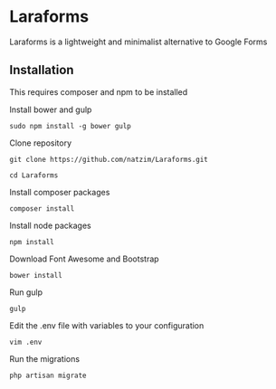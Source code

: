 # Laraforms

Laraforms is a lightweight and minimalist alternative to Google Forms

## Installation

This requires composer and npm to be installed

Install bower and gulp

```
sudo npm install -g bower gulp
```

Clone repository

```
git clone https://github.com/natzim/Laraforms.git
```

```
cd Laraforms
```

Install composer packages

```
composer install
```

Install node packages

```
npm install
```

Download Font Awesome and Bootstrap

```
bower install
```

Run gulp

```
gulp
```

Edit the .env file with variables to your configuration

```
vim .env
```

Run the migrations

```
php artisan migrate
```